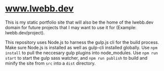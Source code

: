 # www.lwebb.dev

This is my static portfolio site that will also be the home of the lwebb.dev domain for future projects that I may want to use it for (Example: lwebb.dev/project).

This repository uses Node.js to harness the gulp.js cli for the build process. Make sure Node.js is installed as well as gulp-cli installed globally.
Use `npm install` to pull the neccesary gulp plugins into node_modules.
Use `npm run start` to start the gulp sass watcher, and `npm run publish` to build and minify the site from `src` into a `dist` directory.
